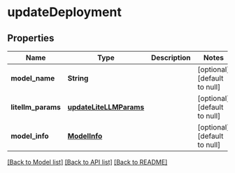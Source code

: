 # updateDeployment
## Properties

| Name | Type | Description | Notes |
|------------ | ------------- | ------------- | -------------|
| **model\_name** | **String** |  | [optional] [default to null] |
| **litellm\_params** | [**updateLiteLLMParams**](updateLiteLLMParams.md) |  | [optional] [default to null] |
| **model\_info** | [**ModelInfo**](ModelInfo.md) |  | [optional] [default to null] |

[[Back to Model list]](../README.md#documentation-for-models) [[Back to API list]](../README.md#documentation-for-api-endpoints) [[Back to README]](../README.md)

